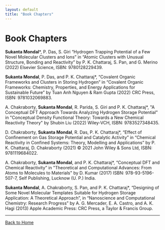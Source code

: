 ```yaml
---
layout: default
title: "Book Chapters"
---
```


# Book Chapters

**Sukanta Mondal***, P. Das, S. Giri “Hydrogen Trapping Potential of a Few Novel Molecular Clusters and Ions” in “Atomic Clusters with Unusual Structure, Bonding and Reactivity” by P. K. Chattaraj, S. Pan, and G. Merino (2022) Elsevier Science, ISBN: 9780128229439.  

**Sukanta Mondal**, P. Das, and P. K. Chattaraj*, “Covalent Organic Frameworks and Clusters in Storing Hydrogen” in “Covalent Organic Frameworks: Chemistry, Properties, and Energy Applications for Sustainable Future” by Tuan Anh Nguyen & Ram Gupta (2022) CRC Press, ISBN: 9781032069883.  

A. Chakraborty, **Sukanta Mondal**, R. Parida, S. Giri and P. K. Chattaraj*, "A Conceptual DFT Approach Towards Analyzing Hydrogen Storage Potential" in "Conceptual Density Functional Theory: Towards a New Chemical Reactivity Theory" by Shubin Liu (2022) Wiley-VCH, ISBN: 9783527348435.  

D. Chakraborty, **Sukanta Mondal**, R. Das, P. K. Chattaraj*, “Effect of Confinement on Gas Storage Potential and Catalytic Activity” in “Chemical Reactivity in Confined Systems: Theory, Modelling and Applications” by P. K. Chattaraj, D. Chakraborty (2021) © 2021 John Wiley & Sons Ltd, ISBN: 9781119684022.  

A. Chakraborty, **Sukanta Mondal**, and P. K. Chattaraj*, “Conceptual DFT and Chemical Reactivity” in "Theoretical and Computational Advances: From Atoms to Molecules to Materials" by D. Kumar (2017) ISBN: 978-93-5196-507-7, Self Publishing, Lucknow (U. P.) India.  

**Sukanta Mondal**, A. Chakraborty, S. Pan, and P. K. Chattaraj*, “Designing of Some Novel Molecular Templates Suitable for Hydrogen Storage Application: A Theoretical Approach”, in “Nanoscience and Computational Chemistry: Research Progress” by A. G. Mercader, E. A. Castro, and A. K. Hagi (2013) Apple Academic Press: CRC Press, a Taylor & Francis Group.  

---

[Back to Home](index.md)
